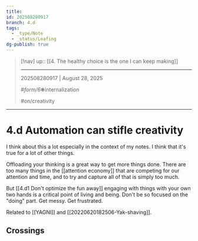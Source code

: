 ```yaml
---
title:
id: 202508280917
branch: 4.d
tags:
  - _type/Note
  - _status/Leafing
dg-publish: true
---
```


> [!nav]
> up:: [[4. The healthy choice is the one I can keep making]]
> 
> ---
> 202508280917 | August 28, 2025
> 
> #_form/6_❋internalization 
> 
> #on/creativity 

---
# 4.d Automation can stifle creativity

I think about this a lot especially in the context of my notes. I think that it's true for a lot of other things. 

Offloading your thinking is a great way to get more things done. There are too many things in the [[attention economy]] that are competing for our attention and time, and to try and capture all of that is simply too much. 

But [[4.d1 Don't optimize the fun away]]  engaging with things with your own two hands is a critical point of living and being. Don't be so focused on the "doing" part. Get messy. Get frustrated. 

Related to [[YAGNI]] and [[20220620182506-Yak-shaving]]. 
## Crossings
